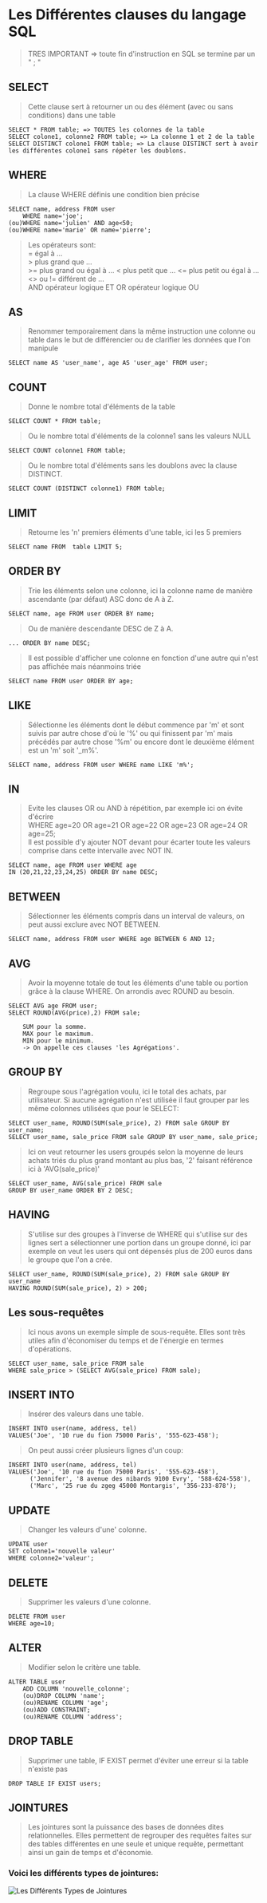 # Les Différentes clauses du langage SQL
>TRES IMPORTANT => toute fin d'instruction en SQL se termine par un " ; "  

## SELECT
>Cette clause sert à retourner un ou des élément (avec ou sans conditions) dans une table  

    SELECT * FROM table; => TOUTES les colonnes de la table  
    SELECT colone1, colonne2 FROM table; => La colonne 1 et 2 de la table  
    SELECT DISTINCT colone1 FROM table; => La clause DISTINCT sert à avoir les différentes colone1 sans répéter les doublons.  

## WHERE
>La clause WHERE définis une condition bien précise  

    SELECT name, address FROM user
        WHERE name='joe';
    (ou)WHERE name='julien' AND age<50;
    (ou)WHERE name='marie' OR name='pierre';
 
>Les opérateurs sont:  
    = égal à ...  
    > plus grand que ...  
    >= plus grand ou égal à ... 
    < plus petit que ... 
    <= plus petit ou égal à ...  
    <> ou != différent de ...  
    AND opérateur logique ET
    OR opérateur logique OU

## AS
>Renommer temporairement dans la même instruction une colonne ou table dans le but de différencier ou de clarifier les données que l'on manipule

	SELECT name AS 'user_name', age AS 'user_age' FROM user;

## COUNT
>Donne le nombre total d'éléments de la table

	SELECT COUNT * FROM table;

>Ou le nombre total d'éléments de la colonne1 sans les valeurs NULL

	SELECT COUNT colonne1 FROM table;

>Ou le nombre total d'éléments sans les doublons avec la clause DISTINCT.

	SELECT COUNT (DISTINCT colonne1) FROM table;

## LIMIT
>Retourne les 'n' premiers éléments d'une table, ici les 5 premiers

    SELECT name FROM  table LIMIT 5;

## ORDER BY
>Trie les éléments selon une colonne, ici la colonne name de manière ascendante (par défaut) ASC donc de A à Z.

	SELECT name, age FROM user ORDER BY name;

>Ou de manière descendante DESC de Z à A.

    ... ORDER BY name DESC;

>Il est possible d'afficher une colonne en fonction d'une autre qui n'est pas affichée mais néanmoins triée

    SELECT name FROM user ORDER BY age;

## LIKE
>Sélectionne les éléments dont le début commence par 'm' et sont suivis par autre chose d'où le '%' ou qui finissent par 'm' mais précédés par autre chose '%m' ou encore dont le deuxième élément est un 'm' soit '_m%'.

	SELECT name, address FROM user WHERE name LIKE 'm%';

## IN
>Evite les clauses OR ou AND à répétition, par exemple ici on évite d'écrire  
>WHERE age=20 OR age=21 OR age=22 OR age=23 OR age=24 OR age=25;  
>Il est possible d'y ajouter NOT devant pour écarter toute les valeurs comprise dans cette intervalle avec NOT IN.

	SELECT name, age FROM user WHERE age 
	IN (20,21,22,23,24,25) ORDER BY name DESC;

## BETWEEN
>Sélectionner les éléments compris dans un interval de valeurs, on peut aussi exclure avec NOT BETWEEN.

	SELECT name, address FROM user WHERE age BETWEEN 6 AND 12;

## AVG
>Avoir la moyenne totale de tout les éléments d'une table ou portion grâce à la clause WHERE. On arrondis avec ROUND au besoin.

	SELECT AVG age FROM user;
	SELECT ROUND(AVG(price),2) FROM sale;

        SUM pour la somme.
        MAX pour le maximum.
        MIN pour le minimum.
        -> On appelle ces clauses 'les Agrégations'.

## GROUP BY
>Regroupe sous l'agrégation voulu, ici le total des achats, par utilisateur. Si aucune agrégation n'est utilisée il faut grouper par les même colonnes utilisées que pour le SELECT:

	SELECT user_name, ROUND(SUM(sale_price), 2) FROM sale GROUP BY user_name;
	SELECT user_name, sale_price FROM sale GROUP BY user_name, sale_price;

>Ici on veut retourner les users groupés selon la moyenne de leurs achats triés du plus grand montant au plus bas, '2' faisant référence ici à 'AVG(sale_price)'

    SELECT user_name, AVG(sale_price) FROM sale
	GROUP BY user_name ORDER BY 2 DESC;

## HAVING
>S'utilise sur des groupes à l'inverse de WHERE qui s'utilise sur des lignes sert a sélectionner une portion dans un groupe donné, ici par exemple on veut les users qui ont dépensés plus de 200 euros dans le groupe que l'on a crée.

	SELECT user_name, ROUND(SUM(sale_price), 2) FROM sale GROUP BY user_name
	HAVING ROUND(SUM(sale_price), 2) > 200;

## Les sous-requêtes
>Ici nous avons un exemple simple de sous-requête. Elles sont très utiles afin d'économiser du temps et de l'énergie en termes d'opérations.

	SELECT user_name, sale_price FROM sale
	WHERE sale_price > (SELECT AVG(sale_price) FROM sale);

## INSERT INTO
>Insérer des valeurs dans une table.

	INSERT INTO user(name, address, tel)
	VALUES('Joe', '10 rue du fion 75000 Paris', '555-623-458');

>On peut aussi créer plusieurs lignes d'un coup:

	INSERT INTO user(name, address, tel)
	VALUES('Joe', '10 rue du fion 75000 Paris', '555-623-458'),
		  ('Jennifer', '8 avenue des nibards 9100 Evry', '588-624-558'),
		  ('Marc', '25 rue du zgeg 45000 Montargis', '356-233-878');

## UPDATE
>Changer les valeurs d'une' colonne.

	UPDATE user
	SET colonne1='nouvelle valeur'
	WHERE colonne2='valeur';

## DELETE
>Supprimer les valeurs d'une colonne.

	DELETE FROM user
	WHERE age=10;

## ALTER
>Modifier selon le critère une table.

	ALTER TABLE user
		ADD COLUMN 'nouvelle_colonne';
        (ou)DROP COLUMN 'name';
        (ou)RENAME COLUMN 'age';
        (ou)ADD CONSTRAINT;
        (ou)RENAME COLUMN 'address';

## DROP TABLE
>Supprimer une table, IF EXIST permet d'éviter une erreur si la table n'existe pas

	DROP TABLE IF EXIST users;

## JOINTURES
>Les jointures sont la puissance des bases de données dites relationnelles. Elles permettent de regrouper des requêtes faites sur des tables différentes en une seule et unique requête, permettant ainsi un gain de temps et d'économie.

### Voici les différents types de jointures:

![](./les_jointures.png "Les Différents Types de Jointures")